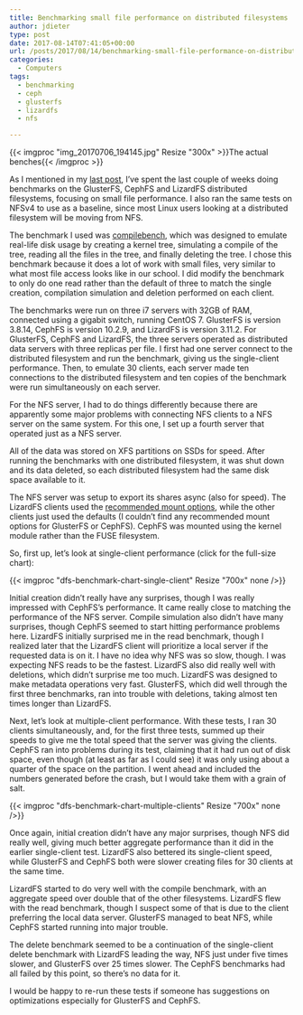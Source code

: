 ```yaml
---
title: Benchmarking small file performance on distributed filesystems
author: jdieter
type: post
date: 2017-08-14T07:41:05+00:00
url: /posts/2017/08/14/benchmarking-small-file-performance-on-distributed-filesystems
categories:
  - Computers
tags:
  - benchmarking
  - ceph
  - glusterfs
  - lizardfs
  - nfs

---
```

{{< imgproc "img_20170706_194145.jpg" Resize "300x" >}}The actual benches{{< /imgproc >}}

As I mentioned in my [last post][2], I&#8217;ve spent the last couple of weeks doing benchmarks on the GlusterFS, CephFS and LizardFS distributed filesystems, focusing on small file performance. I also ran the same tests on NFSv4 to use as a baseline, since most Linux users looking at a distributed filesystem will be moving from NFS.

The benchmark I used was [compilebench][3], which was designed to emulate real-life disk usage by creating a kernel tree, simulating a compile of the tree, reading all the files in the tree, and finally deleting the tree. I chose this benchmark because it does a lot of work with small files, very similar to what most file access looks like in our school. I did modify the benchmark to only do one read rather than the default of three to match the single creation, compilation simulation and deletion performed on each client.

The benchmarks were run on three i7 servers with 32GB of RAM, connected using a gigabit switch, running CentOS 7. GlusterFS is version 3.8.14, CephFS is version 10.2.9, and LizardFS is version 3.11.2. For GlusterFS, CephFS and LizardFS, the three servers operated as distributed data servers with three replicas per file. I first had one server connect to the distributed filesystem and run the benchmark, giving us the single-client performance. Then, to emulate 30 clients, each server made ten connections to the distributed filesystem and ten copies of the benchmark were run simultaneously on each server.

For the NFS server, I had to do things differently because there are apparently some major problems with connecting NFS clients to a NFS server on the same system. For this one, I set up a fourth server that operated just as a NFS server.

All of the data was stored on XFS partitions on SSDs for speed. After running the benchmarks with one distributed filesystem, it was shut down and its data deleted, so each distributed filesystem had the same disk space available to it.

The NFS server was setup to export its shares async (also for speed). The LizardFS clients used the [recommended mount options][4], while the other clients just used the defaults (I couldn&#8217;t find any recommended mount options for GlusterFS or CephFS). CephFS was mounted using the kernel module rather than the FUSE filesystem.

So, first up, let&#8217;s look at single-client performance (click for the full-size chart):

{{< imgproc "dfs-benchmark-chart-single-client" Resize "700x" none />}}

Initial creation didn&#8217;t really have any surprises, though I was really impressed with CephFS&#8217;s performance. It came really close to matching the performance of the NFS server. Compile simulation also didn&#8217;t have many surprises, though CephFS seemed to start hitting performance problems here. LizardFS initially surprised me in the read benchmark, though I realized later that the LizardFS client will prioritize a local server if the requested data is on it. I have no idea why NFS was so slow, though. I was expecting NFS reads to be the fastest. LizardFS also did really well with deletions, which didn&#8217;t surprise me too much. LizardFS was designed to make metadata operations very fast. GlusterFS, which did well through the first three benchmarks, ran into trouble with deletions, taking almost ten times longer than LizardFS.

Next, let&#8217;s look at multiple-client performance. With these tests, I ran 30 clients simultaneously, and, for the first three tests, summed up their speeds to give me the total speed that the server was giving the clients. CephFS ran into problems during its test, claiming that it had run out of disk space, even though (at least as far as I could see) it was only using about a quarter of the space on the partition. I went ahead and included the numbers generated before the crash, but I would take them with a grain of salt.

{{< imgproc "dfs-benchmark-chart-multiple-clients" Resize "700x" none />}}

Once again, initial creation didn&#8217;t have any major surprises, though NFS did really well, giving much better aggregate performance than it did in the earlier single-client test. LizardFS also bettered its single-client speed, while GlusterFS and CephFS both were slower creating files for 30 clients at the same time.

LizardFS started to do very well with the compile benchmark, with an aggregate speed over double that of the other filesystems. LizardFS flew with the read benchmark, though I suspect some of that is due to the client preferring the local data server. GlusterFS managed to beat NFS, while CephFS started running into major trouble.

The delete benchmark seemed to be a continuation of the single-client delete benchmark with LizardFS leading the way, NFS just under five times slower, and GlusterFS over 25 times slower. The CephFS benchmarks had all failed by this point, so there&#8217;s no data for it.

I would be happy to re-run these tests if someone has suggestions on optimizations especially for GlusterFS and CephFS.


 [2]: /posts/2017/07/31/summer-work
 [3]: https://oss.oracle.com/~mason/compilebench/
 [4]: https://docs.lizardfs.com/adminguide/connectclient.html#optional-settings-for-performance-on-nix

